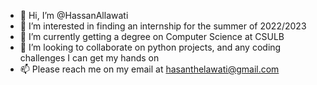 - 👋 Hi, I’m @HassanAllawati
- 👀 I’m interested in finding an internship for the summer of 2022/2023
- 🌱 I’m currently getting a degree on Computer Science at CSULB
- 💞️ I’m looking to collaborate on python projects, and any coding challenges I can get my hands on
- 📫 Please reach me on my email at hasanthelawati@gmail.com

<!---
HassanAllawati21/HassanAllawati21 is a ✨ special ✨ repository because its `README.md` (this file) appears on your GitHub profile.
You can click the Preview link to take a look at your changes.
--->
